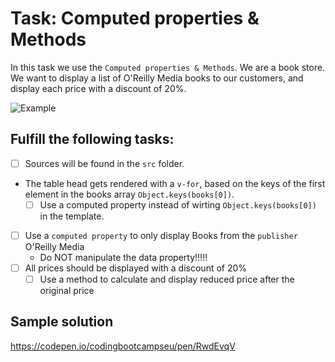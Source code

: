 # Task: Computed properties & Methods

In this task we use the `Computed properties & Methods`.
We are a book store. We want to display a list of O'Reilly Media books to our customers, and display each price with a discount of 20%.

![Example](example.png)

## Fulfill the following tasks:

- [ ] Sources will be found in the `src` folder.
- The table head gets rendered with a `v-for`, based on the keys of the first element in the books array `Object.keys(books[0])`.
  - [ ] Use a computed property instead of wirting `Object.keys(books[0])` in the template.
- [ ] Use a `computed property` to only display Books from the `publisher` O'Reilly Media
  - Do NOT manipulate the data property!!!!!
- [ ] All prices should be displayed with a discount of 20%
  - [ ] Use a method to calculate and display reduced price after the original price

## Sample solution

https://codepen.io/codingbootcampseu/pen/RwdEvqV
